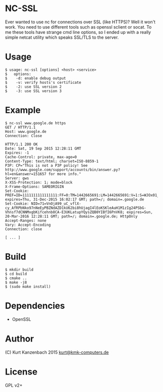 # NC-SSL #

Ever wanted to use nc for connections over SSL (like HTTPS)? Well it won't work.
You need to use different tools such as openssl sclient or socat. To me these tools
have strange cmd line options, so I ended up with a really simple netcat utility
which speaks SSL/TLS to the server.

# Usage #

    $ usage: nc-ssl [options] <host> <service>
    $   options:
    $    -d: enable debug output
    $    -v: verify hosts's certificate
    $    -2: use SSL version 2
    $    -3: use SSL version 3

# Example #

    $ nc-ssl www.google.de https
    GET / HTTP/1.1
    Host: www.google.de
    Connection: Close

    HTTP/1.1 200 OK
    Date: Sat, 19 Sep 2015 12:28:11 GMT
    Expires: -1
    Cache-Control: private, max-age=0
    Content-Type: text/html; charset=ISO-8859-1
    P3P: CP="This is not a P3P policy! See http://www.google.com/support/accounts/bin/answer.py?hl=en&answer=151657 for more info."
    Server: gws
    X-XSS-Protection: 1; mode=block
    X-Frame-Options: SAMEORIGIN
    Set-Cookie: PREF=ID=1111111111111111:FF=0:TM=1442665691:LM=1442665691:V=1:S=WJOx01_PTcChKOAz; expires=Thu, 31-Dec-2015 16:02:17 GMT; path=/; domain=.google.de
    Set-Cookie: NID=71=VnOjA99_uC_vflX-cy_AfRPbNko97nNeEyPBZNdAZD1kU62bi8hUjagI4lEoKSKleAuH1M1zIg24PSbG-Vhnsf7dCNNMxgbKifcehnb8CA-E3UKLatupYQysZQB0YIBfI6PnVK8; expires=Sun, 20-Mar-2016 12:28:11 GMT; path=/; domain=.google.de; HttpOnly
    Accept-Ranges: none
    Vary: Accept-Encoding
    Connection: close

    [ ... ]

# Build #

    $ mkdir build
    $ cd build
    $ cmake ..
    $ make -j8
    $ (sudo make install)

# Dependencies #

- OpenSSL

# Author #

(C) Kurt Kanzenbach 2015 <kurt@kmk-computers.de>

# License #

GPL v2+
